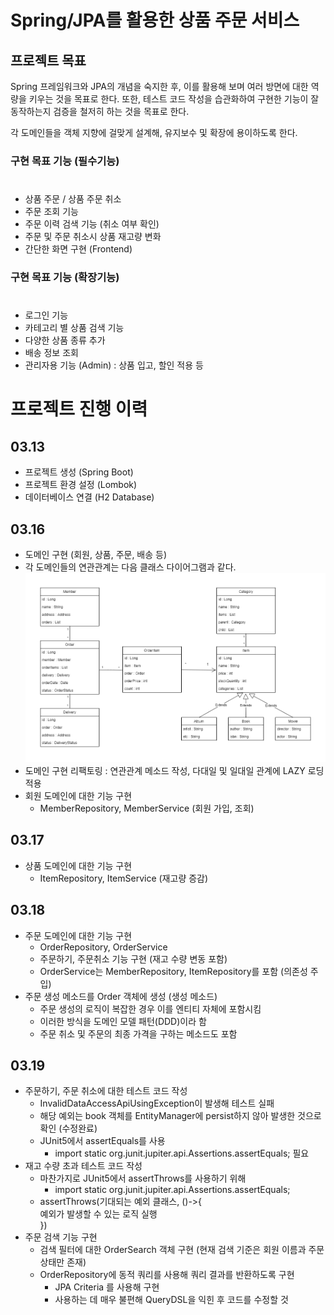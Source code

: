 # Spring/JPA를 활용한 상품 주문 서비스

## 프로젝트 목표

Spring 프레임워크와 JPA의 개념을 숙지한 후, 이를 활용해 보며 여러 방면에 대한 역량을 키우는 것을 목표로 한다. 또한, 테스트 코드 작성을 습관화하여 구현한 기능이 잘 동작하는지 검증을 철저히 하는 것을 목표로 한다.

각 도메인들을 객체 지향에 걸맞게 설계해, 유지보수 및 확장에 용이하도록 한다.

 ### 구현 목표 기능 (필수기능)
  #

- 상품 주문 / 상품 주문 취소
- 주문 조회 기능
- 주문 이력 검색 기능 (취소 여부 확인)
- 주문 및 주문 취소시 상품 재고량 변화
- 간단한 화면 구현 (Frontend)

### 구현 목표 기능 (확장기능)
#
- 로그인 기능
- 카테고리 별 상품 검색 기능
- 다양한 상품 종류 추가
- 배송 정보 조회
- 관리자용 기능 (Admin) : 상품 입고, 할인 적용 등

#
# 프로젝트 진행 이력

## 03.13
- 프로젝트 생성 (Spring Boot)
- 프로젝트 환경 설정 (Lombok)
- 데이터베이스 연결 (H2 Database)

## 03.16
- 도메인 구현 (회원, 상품, 주문, 배송 등)
- 각 도메인들의 연관관계는 다음 클래스 다이어그램과 같다.  
![클래스 다이어그램](./img/class_diagram.png)
- 도메인 구현 리팩토링 : 연관관계 메소드 작성, 다대일 및 일대일 관계에 LAZY 로딩 적용
- 회원 도메인에 대한 기능 구현
    - MemberRepository, MemberService (회원 가입, 조회)

## 03.17
- 상품 도메인에 대한 기능 구현
    - ItemRepository, ItemService (재고량 증감)

## 03.18
- 주문 도메인에 대한 기능 구현
    - OrderRepository, OrderService
    - 주문하기, 주문취소 기능 구현 (재고 수량 변동 포함)
    - OrderService는 MemberRepository, ItemRepository를 포함 (의존성 주입)
- 주문 생성 메소드를 Order 객체에 생성 (생성 메소드)
    - 주문 생성의 로직이 복잡한 경우 이를 엔티티 자체에 포함시킴
    - 이러한 방식을 도메인 모델 패턴(DDD)이라 함
    - 주문 취소 및 주문의 최종 가격을 구하는 메소드도 포함

## 03.19
- 주문하기, 주문 취소에 대한 테스트 코드 작성
    - InvalidDataAccessApiUsingException이 발생해 테스트 실패
    - 해당 예외는 book 객체를 EntityManager에 persist하지 않아 발생한 것으로 확인 (수정완료)
    - JUnit5에서 assertEquals를 사용 
        - import static org.junit.jupiter.api.Assertions.assertEquals; 필요
- 재고 수량 초과 테스트 코드 작성
    - 마찬가지로 JUnit5에서 assertThrows를 사용하기 위해
        - import static org.junit.jupiter.api.Assertions.assertEquals;
    - assertThrows(기대되는 예외 클래스, ()->{  
        예외가 발생할 수 있는 로직 실행  
    })
- 주문 검색 기능 구현
    - 검색 필터에 대한 OrderSearch 객체 구현 (현재 검색 기준은 회원 이름과 주문 상태만 존재)
    - OrderRepository에 동적 쿼리를 사용해 쿼리 결과를 반환하도록 구현
        - JPA Criteria 를 사용해 구현
        - 사용하는 데 매우 불편해 QueryDSL을 익힌 후 코드를 수정할 것